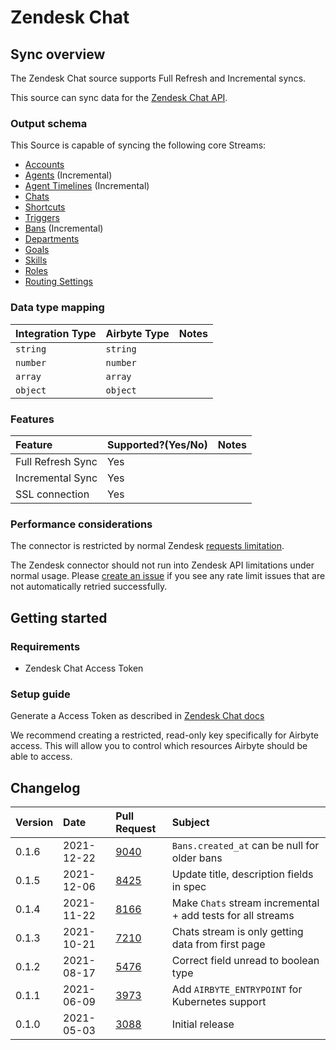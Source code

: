 # Zendesk Chat

## Sync overview

The Zendesk Chat source supports Full Refresh and Incremental syncs.

This source can sync data for the [Zendesk Chat API](https://developer.zendesk.com/rest_api/docs/chat/introduction).

### Output schema

This Source is capable of syncing the following core Streams:

* [Accounts](https://developer.zendesk.com/rest_api/docs/chat/accounts#show-account)
* [Agents](https://developer.zendesk.com/rest_api/docs/chat/agents#list-agents) \(Incremental\)
* [Agent Timelines](https://developer.zendesk.com/rest_api/docs/chat/incremental_export#incremental-agent-timeline-export) \(Incremental\)
* [Chats](https://developer.zendesk.com/rest_api/docs/chat/chats#list-chats)
* [Shortcuts](https://developer.zendesk.com/rest_api/docs/chat/shortcuts#list-shortcuts)
* [Triggers](https://developer.zendesk.com/rest_api/docs/chat/triggers#list-triggers)
* [Bans](https://developer.zendesk.com/rest_api/docs/chat/bans#list-bans) \(Incremental\)
* [Departments](https://developer.zendesk.com/rest_api/docs/chat/departments#list-departments)
* [Goals](https://developer.zendesk.com/rest_api/docs/chat/goals#list-goals)
* [Skills](https://developer.zendesk.com/rest_api/docs/chat/skills#list-skills)
* [Roles](https://developer.zendesk.com/rest_api/docs/chat/roles#list-roles)
* [Routing Settings](https://developer.zendesk.com/rest_api/docs/chat/routing_settings#show-account-routing-settings)

### Data type mapping

| Integration Type | Airbyte Type | Notes |
| :--- | :--- | :--- |
| `string` | `string` |  |
| `number` | `number` |  |
| `array` | `array` |  |
| `object` | `object` |  |

### Features

| Feature | Supported?\(Yes/No\) | Notes |
| :--- | :--- | :--- |
| Full Refresh Sync | Yes |  |
| Incremental Sync | Yes |  |
| SSL connection | Yes |  |

### Performance considerations

The connector is restricted by normal Zendesk [requests limitation](https://developer.zendesk.com/rest_api/docs/voice-api/introduction#rate-limits).

The Zendesk connector should not run into Zendesk API limitations under normal usage. Please [create an issue](https://github.com/airbytehq/airbyte/issues) if you see any rate limit issues that are not automatically retried successfully.

## Getting started

### Requirements

* Zendesk Chat Access Token

### Setup guide

Generate a Access Token as described in [Zendesk Chat docs](https://developer.zendesk.com/rest_api/docs/chat/auth)

We recommend creating a restricted, read-only key specifically for Airbyte access. This will allow you to control which resources Airbyte should be able to access.

## Changelog

| Version | Date | Pull Request | Subject |
| :--- | :--- | :--- | :--- |
| 0.1.6 | 2021-12-22 | [9040](https://github.com/airbytehq/airbyte/pull/9040) | `Bans.created_at` can be null for older bans |
| 0.1.5 | 2021-12-06 | [8425](https://github.com/airbytehq/airbyte/pull/8425) | Update title, description fields in spec |
| 0.1.4 | 2021-11-22 | [8166](https://github.com/airbytehq/airbyte/pull/8166) | Make `Chats` stream incremental + add tests for all streams |
| 0.1.3 | 2021-10-21 | [7210](https://github.com/airbytehq/airbyte/pull/7210) | Chats stream is only getting data from first page |
| 0.1.2 | 2021-08-17 | [5476](https://github.com/airbytehq/airbyte/pull/5476) | Correct field unread to boolean type |
| 0.1.1 | 2021-06-09 | [3973](https://github.com/airbytehq/airbyte/pull/3973) | Add `AIRBYTE_ENTRYPOINT` for Kubernetes support |
| 0.1.0 | 2021-05-03 | [3088](https://github.com/airbytehq/airbyte/pull/3088) | Initial release |

